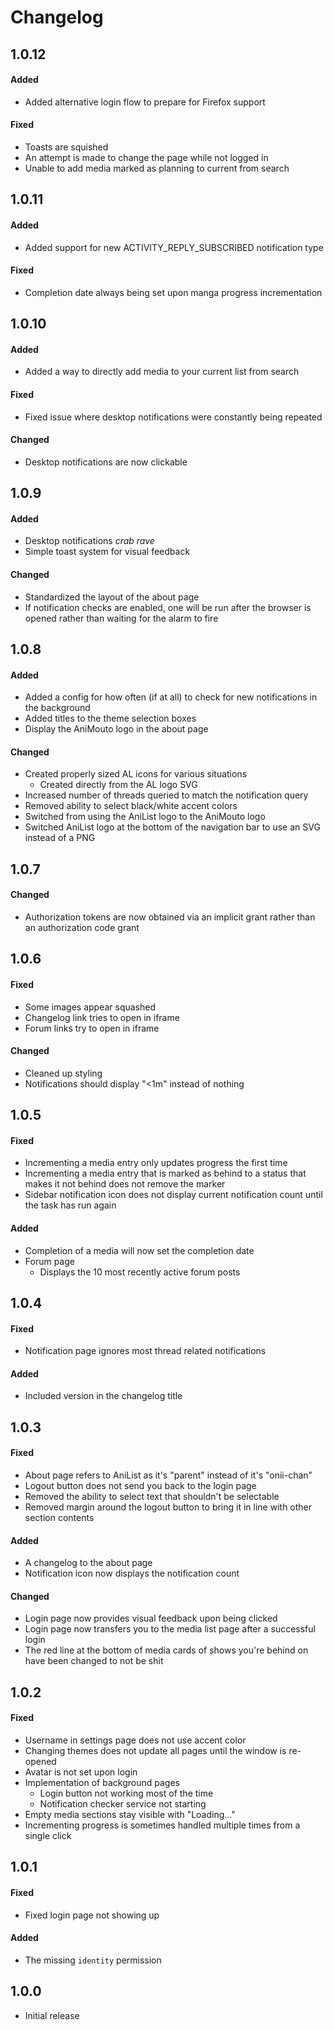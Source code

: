 # Changelog

## 1.0.12

#### Added

* Added alternative login flow to prepare for Firefox support

#### Fixed

* Toasts are squished
* An attempt is made to change the page while not logged in
* Unable to add media marked as planning to current from search

## 1.0.11

#### Added

* Added support for new ACTIVITY_REPLY_SUBSCRIBED notification type

#### Fixed

* Completion date always being set upon manga progress incrementation

## 1.0.10

#### Added

* Added a way to directly add media to your current list from search

#### Fixed

* Fixed issue where desktop notifications were constantly being repeated

#### Changed

* Desktop notifications are now clickable

## 1.0.9

#### Added

* Desktop notifications *crab rave*
* Simple toast system for visual feedback

#### Changed

* Standardized the layout of the about page
* If notification checks are enabled, one will be run after the browser is opened rather than waiting for the alarm to fire

## 1.0.8

#### Added

* Added a config for how often (if at all) to check for new notifications in the background
* Added titles to the theme selection boxes
* Display the AniMouto logo in the about page

#### Changed

* Created properly sized AL icons for various situations
  * Created directly from the AL logo SVG
* Increased number of threads queried to match the notification query
* Removed ability to select black/white accent colors
* Switched from using the AniList logo to the AniMouto logo
* Switched AniList logo at the bottom of the navigation bar to use an SVG instead of a PNG

## 1.0.7

#### Changed

* Authorization tokens are now obtained via an implicit grant rather than an authorization code grant

## 1.0.6

#### Fixed

* Some images appear squashed
* Changelog link tries to open in iframe
* Forum links try to open in iframe

#### Changed

* Cleaned up styling
* Notifications should display "<1m" instead of nothing

## 1.0.5

#### Fixed

* Incrementing a media entry only updates progress the first time
* Incrementing a media entry that is marked as behind to a status that makes it not behind does not remove the marker
* Sidebar notification icon does not display current notification count until the task has run again

#### Added

* Completion of a media will now set the completion date
* Forum page
  * Displays the 10 most recently active forum posts

## 1.0.4

#### Fixed

* Notification page ignores most thread related notifications

#### Added

* Included version in the changelog title

## 1.0.3

#### Fixed

* About page refers to AniList as it's "parent" instead of it's "onii-chan"
* Logout button does not send you back to the login page
* Removed the ability to select text that shouldn't be selectable
* Removed margin around the logout button to bring it in line with other section contents

#### Added

* A changelog to the about page
* Notification icon now displays the notification count

#### Changed

* Login page now provides visual feedback upon being clicked
* Login page now transfers you to the media list page after a successful login
* The red line at the bottom of media cards of shows you're behind on have been changed to not be shit

## 1.0.2

#### Fixed

* Username in settings page does not use accent color
* Changing themes does not update all pages until the window is re-opened
* Avatar is not set upon login
* Implementation of background pages
  * Login button not working most of the time
  * Notification checker service not starting
* Empty media sections stay visible with "Loading..."
* Incrementing progress is sometimes handled multiple times from a single click

## 1.0.1

#### Fixed

* Fixed login page not showing up

#### Added

* The missing `identity` permission

## 1.0.0

* Initial release
